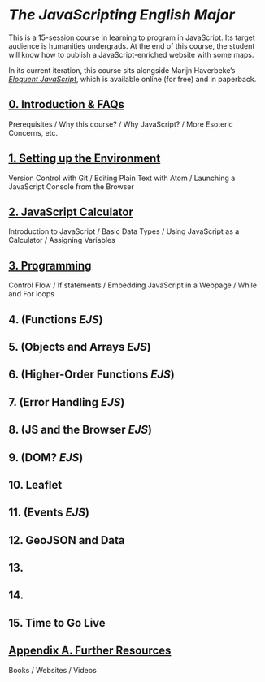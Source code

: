 # *The JavaScripting English Major*

This is a 15-session course in learning to program in JavaScript. Its target
audience is humanities undergrads. At the end of this course, the student will
know how to publish a JavaScript-enriched website with some maps.

In its current iteration, this course sits alongside Marijn Haverbeke’s
[*Eloquent JavaScript*](http://eloquentjavascript.net/), which is available
online (for free) and in paperback.

## [0. Introduction & FAQs](/0-introduction/)

Prerequisites / Why this course? / Why JavaScript? / More Esoteric Concerns, etc.

## [1. Setting up the Environment](/1-environment/)

Version Control with Git / Editing Plain Text with Atom / Launching a
JavaScript Console from the Browser

## [2. JavaScript Calculator](/2-calculator/) 

Introduction to JavaScript / Basic Data Types / Using JavaScript as a
Calculator / Assigning Variables

## [3. Programming](/3-programming/)

Control Flow / If statements / Embedding JavaScript in a Webpage / While and For loops

## 4. (Functions *EJS*)

## 5. (Objects and Arrays *EJS*)

## 6. (Higher-Order Functions *EJS*)

## 7. (Error Handling *EJS*)

## 8. (JS and the Browser *EJS*)

## 9. (DOM? *EJS*)

## 10. Leaflet

## 11. (Events *EJS*)

## 12. GeoJSON and Data

## 13.

## 14.

## 15. Time to Go Live

## [Appendix A. Further Resources](/a-resources/)

Books / Websites / Videos
